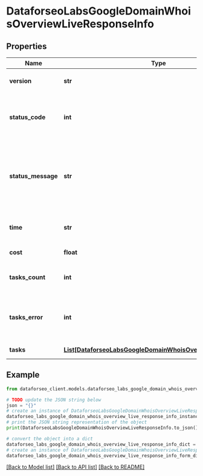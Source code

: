 # DataforseoLabsGoogleDomainWhoisOverviewLiveResponseInfo


## Properties

Name | Type | Description | Notes
------------ | ------------- | ------------- | -------------
**version** | **str** | the current version of the API | [optional] 
**status_code** | **int** | general status code you can find the full list of the response codes here | [optional] 
**status_message** | **str** | general informational message you can find the full list of general informational messages here | [optional] 
**time** | **str** | total execution time, seconds | [optional] 
**cost** | **float** | total tasks cost, USD | [optional] 
**tasks_count** | **int** | the number of tasks in the tasks array | [optional] 
**tasks_error** | **int** | the number of tasks in the tasks array returned with an error | [optional] 
**tasks** | [**List[DataforseoLabsGoogleDomainWhoisOverviewLiveTaskInfo]**](DataforseoLabsGoogleDomainWhoisOverviewLiveTaskInfo.md) | array of tasks | [optional] 

## Example

```python
from dataforseo_client.models.dataforseo_labs_google_domain_whois_overview_live_response_info import DataforseoLabsGoogleDomainWhoisOverviewLiveResponseInfo

# TODO update the JSON string below
json = "{}"
# create an instance of DataforseoLabsGoogleDomainWhoisOverviewLiveResponseInfo from a JSON string
dataforseo_labs_google_domain_whois_overview_live_response_info_instance = DataforseoLabsGoogleDomainWhoisOverviewLiveResponseInfo.from_json(json)
# print the JSON string representation of the object
print(DataforseoLabsGoogleDomainWhoisOverviewLiveResponseInfo.to_json())

# convert the object into a dict
dataforseo_labs_google_domain_whois_overview_live_response_info_dict = dataforseo_labs_google_domain_whois_overview_live_response_info_instance.to_dict()
# create an instance of DataforseoLabsGoogleDomainWhoisOverviewLiveResponseInfo from a dict
dataforseo_labs_google_domain_whois_overview_live_response_info_form_dict = dataforseo_labs_google_domain_whois_overview_live_response_info.from_dict(dataforseo_labs_google_domain_whois_overview_live_response_info_dict)
```
[[Back to Model list]](../README.md#documentation-for-models) [[Back to API list]](../README.md#documentation-for-api-endpoints) [[Back to README]](../README.md)


